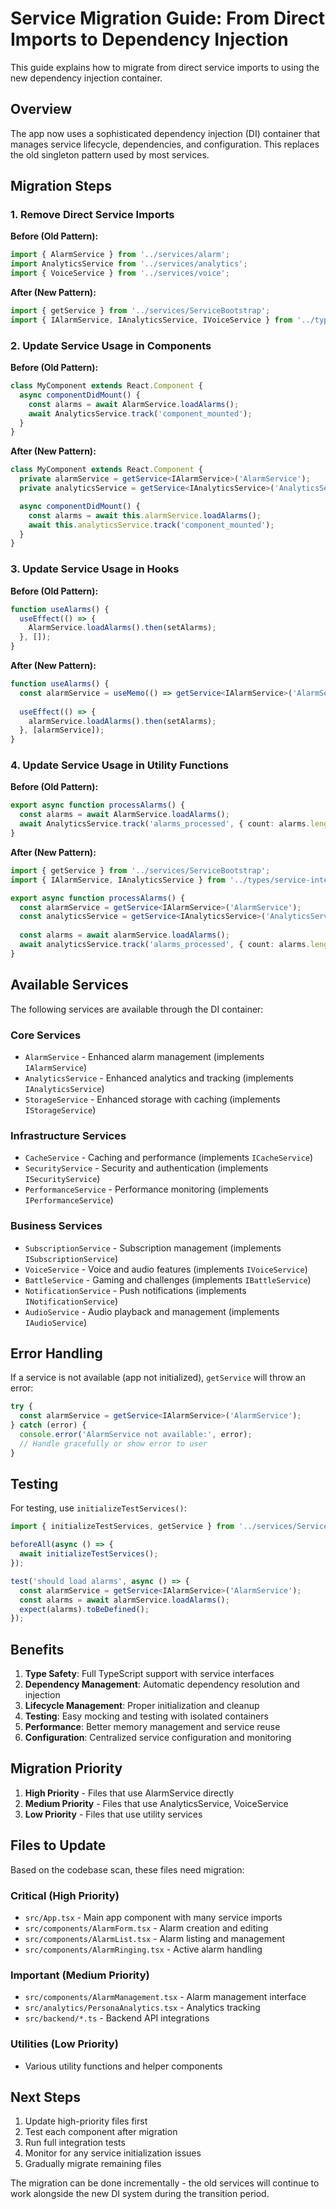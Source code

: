 # Service Migration Guide: From Direct Imports to Dependency Injection

This guide explains how to migrate from direct service imports to using the new dependency injection container.

## Overview

The app now uses a sophisticated dependency injection (DI) container that manages service lifecycle, dependencies, and configuration. This replaces the old singleton pattern used by most services.

## Migration Steps

### 1. Remove Direct Service Imports

**Before (Old Pattern):**
```typescript
import { AlarmService } from '../services/alarm';
import AnalyticsService from '../services/analytics';
import { VoiceService } from '../services/voice';
```

**After (New Pattern):**
```typescript
import { getService } from '../services/ServiceBootstrap';
import { IAlarmService, IAnalyticsService, IVoiceService } from '../types/service-interfaces';
```

### 2. Update Service Usage in Components

**Before (Old Pattern):**
```typescript
class MyComponent extends React.Component {
  async componentDidMount() {
    const alarms = await AlarmService.loadAlarms();
    await AnalyticsService.track('component_mounted');
  }
}
```

**After (New Pattern):**
```typescript
class MyComponent extends React.Component {
  private alarmService = getService<IAlarmService>('AlarmService');
  private analyticsService = getService<IAnalyticsService>('AnalyticsService');

  async componentDidMount() {
    const alarms = await this.alarmService.loadAlarms();
    await this.analyticsService.track('component_mounted');
  }
}
```

### 3. Update Service Usage in Hooks

**Before (Old Pattern):**
```typescript
function useAlarms() {
  useEffect(() => {
    AlarmService.loadAlarms().then(setAlarms);
  }, []);
}
```

**After (New Pattern):**
```typescript
function useAlarms() {
  const alarmService = useMemo(() => getService<IAlarmService>('AlarmService'), []);
  
  useEffect(() => {
    alarmService.loadAlarms().then(setAlarms);
  }, [alarmService]);
}
```

### 4. Update Service Usage in Utility Functions

**Before (Old Pattern):**
```typescript
export async function processAlarms() {
  const alarms = await AlarmService.loadAlarms();
  await AnalyticsService.track('alarms_processed', { count: alarms.length });
}
```

**After (New Pattern):**
```typescript
import { getService } from '../services/ServiceBootstrap';
import { IAlarmService, IAnalyticsService } from '../types/service-interfaces';

export async function processAlarms() {
  const alarmService = getService<IAlarmService>('AlarmService');
  const analyticsService = getService<IAnalyticsService>('AnalyticsService');
  
  const alarms = await alarmService.loadAlarms();
  await analyticsService.track('alarms_processed', { count: alarms.length });
}
```

## Available Services

The following services are available through the DI container:

### Core Services
- `AlarmService` - Enhanced alarm management (implements `IAlarmService`)
- `AnalyticsService` - Enhanced analytics and tracking (implements `IAnalyticsService`) 
- `StorageService` - Enhanced storage with caching (implements `IStorageService`)

### Infrastructure Services
- `CacheService` - Caching and performance (implements `ICacheService`)
- `SecurityService` - Security and authentication (implements `ISecurityService`)
- `PerformanceService` - Performance monitoring (implements `IPerformanceService`)

### Business Services
- `SubscriptionService` - Subscription management (implements `ISubscriptionService`)
- `VoiceService` - Voice and audio features (implements `IVoiceService`)
- `BattleService` - Gaming and challenges (implements `IBattleService`)
- `NotificationService` - Push notifications (implements `INotificationService`)
- `AudioService` - Audio playback and management (implements `IAudioService`)

## Error Handling

If a service is not available (app not initialized), `getService` will throw an error:

```typescript
try {
  const alarmService = getService<IAlarmService>('AlarmService');
} catch (error) {
  console.error('AlarmService not available:', error);
  // Handle gracefully or show error to user
}
```

## Testing

For testing, use `initializeTestServices()`:

```typescript
import { initializeTestServices, getService } from '../services/ServiceBootstrap';

beforeAll(async () => {
  await initializeTestServices();
});

test('should load alarms', async () => {
  const alarmService = getService<IAlarmService>('AlarmService');
  const alarms = await alarmService.loadAlarms();
  expect(alarms).toBeDefined();
});
```

## Benefits

1. **Type Safety**: Full TypeScript support with service interfaces
2. **Dependency Management**: Automatic dependency resolution and injection
3. **Lifecycle Management**: Proper initialization and cleanup
4. **Testing**: Easy mocking and testing with isolated containers
5. **Performance**: Better memory management and service reuse
6. **Configuration**: Centralized service configuration and monitoring

## Migration Priority

1. **High Priority** - Files that use AlarmService directly
2. **Medium Priority** - Files that use AnalyticsService, VoiceService
3. **Low Priority** - Files that use utility services

## Files to Update

Based on the codebase scan, these files need migration:

### Critical (High Priority)
- `src/App.tsx` - Main app component with many service imports
- `src/components/AlarmForm.tsx` - Alarm creation and editing
- `src/components/AlarmList.tsx` - Alarm listing and management
- `src/components/AlarmRinging.tsx` - Active alarm handling

### Important (Medium Priority)  
- `src/components/AlarmManagement.tsx` - Alarm management interface
- `src/analytics/PersonaAnalytics.tsx` - Analytics tracking
- `src/backend/*.ts` - Backend API integrations

### Utilities (Low Priority)
- Various utility functions and helper components

## Next Steps

1. Update high-priority files first
2. Test each component after migration
3. Run full integration tests
4. Monitor for any service initialization issues
5. Gradually migrate remaining files

The migration can be done incrementally - the old services will continue to work alongside the new DI system during the transition period.
